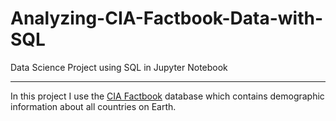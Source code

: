 # Analyzing-CIA-Factbook-Data-with-SQL
Data Science Project using SQL in Jupyter Notebook
***
In this project I use the [CIA Factbook](https://www.cia.gov/the-world-factbook/) database which contains demographic information about all countries on Earth. 
